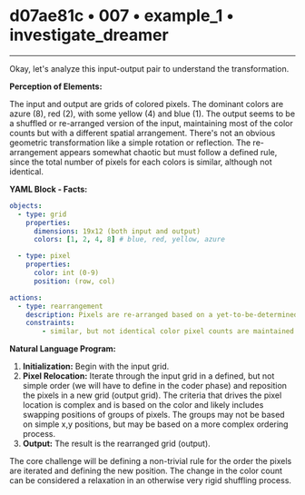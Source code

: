 # d07ae81c • 007 • example_1 • investigate_dreamer

---
Okay, let's analyze this input-output pair to understand the transformation.

**Perception of Elements:**

The input and output are grids of colored pixels. The dominant colors are azure (8), red (2), with some yellow (4) and blue (1). The output seems to be a shuffled or re-arranged version of the input, maintaining most of the color counts but with a different spatial arrangement. There's not an obvious geometric transformation like a simple rotation or reflection. The re-arrangement appears somewhat chaotic but must follow a defined rule, since the total number of pixels for each colors is similar, although not identical.

**YAML Block - Facts:**



```yaml
objects:
  - type: grid
    properties:
      dimensions: 19x12 (both input and output)
      colors: [1, 2, 4, 8] # blue, red, yellow, azure

  - type: pixel
    properties:
      color: int (0-9)
      position: (row, col)

actions:
  - type: rearrangement
    description: Pixels are re-arranged based on a yet-to-be-determined rule. It is NOT based on simple x,y coordinate translations.
    constraints:
        - similar, but not identical color pixel counts are maintained.
```



**Natural Language Program:**

1. **Initialization:**  Begin with the input grid.
2. **Pixel Relocation:** Iterate through the input grid in a defined, but not simple order (we will have to define in the coder phase) and reposition the pixels in a new grid (output grid). The criteria that drives the pixel location is complex and is based on the color and likely includes swapping positions of groups of pixels. The groups may not be based on simple x,y positions, but may be based on a more complex ordering process.
3. **Output:** The result is the rearranged grid (output).

The core challenge will be defining a non-trivial rule for the order the pixels are iterated and defining the new position. The change in the color count can be considered a relaxation in an otherwise very rigid shuffling process.

